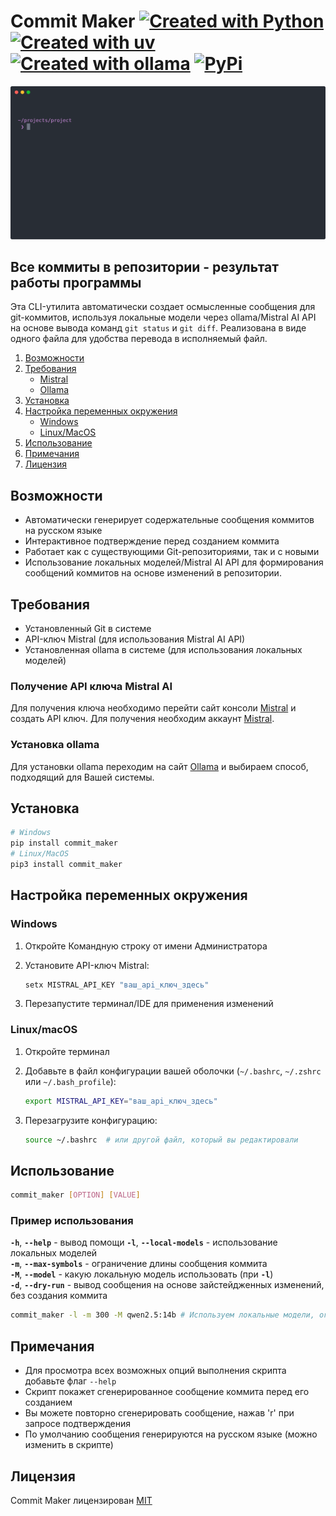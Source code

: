 # Commit Maker [![Created with Python](https://img.shields.io/badge/Created_with-Python-blue)](https://www.python.org/) [![Created with uv](https://img.shields.io/badge/Created_with-uv-purple)](https://docs.astral.sh/uv/) [![Created with ollama](https://img.shields.io/badge/Created_with-ollama-white)](https://ollama.com/) [![PyPi](https://img.shields.io/badge/Available_on-pypi-orange)](https://pypi.org/project/commit-maker/)

![Демонстрация](./commit_maker.svg)

## Все коммиты в репозитории - результат работы программы

Эта CLI-утилита автоматически создает осмысленные сообщения для git-коммитов, используя локальные модели через ollama/Mistral AI API на основе вывода команд `git status` и `git diff`. Реализована в виде одного файла для удобства перевода в исполняемый файл.

1. [Возможности](#возможности)
2. [Требования](#требования)
   - [Mistral](#получение-api-ключа-mistral-ai)
   - [Ollama](#установка-ollama)
3. [Установка](#установка)
4. [Настройка переменных окружения](#настройка-переменных-окружения)
   - [Windows](#windows)
   - [Linux/MacOS](#linuxmacos)
5. [Использование](#использование)
6. [Примечания](#примечания)
7. [Лицензия](#лицензия)

## Возможности

- Автоматически генерирует содержательные сообщения коммитов на русском языке
- Интерактивное подтверждение перед созданием коммита
- Работает как с существующими Git-репозиториями, так и с новыми
- Использование локальных моделей/Mistral AI API для формирования сообщений коммитов на основе изменений в репозитории.

## Требования

- Установленный Git в системе
- API-ключ Mistral (для использования Mistral AI API)
- Установленная ollama в системе (для использования локальных моделей)

### Получение API ключа Mistral AI

Для получения ключа необходимо перейти сайт консоли [Mistral](https://console.mistral.ai/api-keys) и создать API ключ. Для получения необходим аккаунт [Mistral](https://auth.mistral.ai/ui/login).

### Установка ollama

Для установки ollama переходим на сайт [Ollama](https://ollama.com/download) и выбираем способ, подходящий для Вашей системы.

## Установка

```bash
# Windows
pip install commit_maker
# Linux/MacOS
pip3 install commit_maker
```

## Настройка переменных окружения

### Windows

1. Откройте Командную строку от имени Администратора
2. Установите API-ключ Mistral:

   ```cmd
   setx MISTRAL_API_KEY "ваш_api_ключ_здесь"
   ```

3. Перезапустите терминал/IDE для применения изменений

### Linux/macOS

1. Откройте терминал
2. Добавьте в файл конфигурации вашей оболочки (`~/.bashrc`, `~/.zshrc` или `~/.bash_profile`):

   ```bash
   export MISTRAL_API_KEY="ваш_api_ключ_здесь"
   ```

3. Перезагрузите конфигурацию:

   ```bash
   source ~/.bashrc  # или другой файл, который вы редактировали
   ```

## Использование

   ```bash
   commit_maker [OPTION] [VALUE]
   ```

### Пример использования

**`-h`**, **`--help`** - вывод помощи
**`-l`**, **`--local-models`** - использование локальных моделей  
**`-m`**, **`--max-symbols`** - ограничение длины сообщения коммита  
**`-M`**, **`--model`** - какую локальную модель использовать (при **`-l`**)  
**`-d`**, **`--dry-run`** - вывод сообщения на основе зайстейдженных изменений, без создания коммита  

   ```bash
   commit_maker -l -m 300 -M qwen2.5:14b # Используем локальные модели, ограничение длины сообщения коммита 300 символов, используем qwen2.5:14b
   ```

## Примечания

- Для просмотра всех возможных опций выполнения скрипта добавьте флаг `--help`
- Скрипт покажет сгенерированное сообщение коммита перед его созданием
- Вы можете повторно сгенерировать сообщение, нажав 'r' при запросе подтверждения
- По умолчанию сообщения генерируются на русском языке (можно изменить в скрипте)

## Лицензия

Commit Maker лицензирован [MIT](LICENSE)
